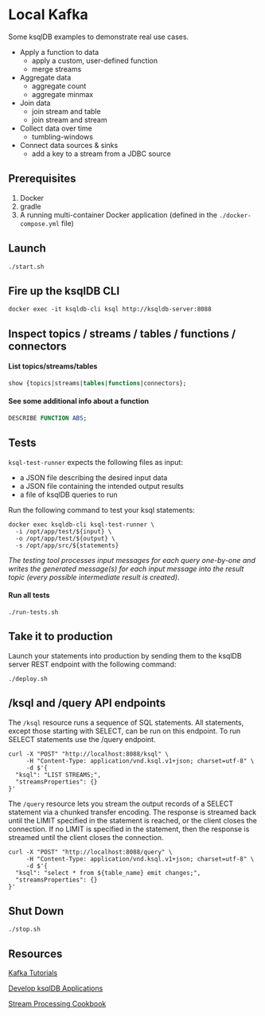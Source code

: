 # Local Kafka

Some ksqlDB examples to demonstrate real use cases.

- Apply a function to data
  - apply a custom, user-defined function
  - merge streams
- Aggregate data
  - aggregate count
  - aggregate minmax
- Join data
  - join stream and table
  - join stream and stream
- Collect data over time
  - tumbling-windows
- Connect data sources & sinks
  - add a key to a stream from a JDBC source

## Prerequisites

1. Docker
2. gradle
3. A running multi-container Docker application (defined in the `./docker-compose.yml` file)

## Launch

```shell
./start.sh
```

## Fire up the ksqlDB CLI

```shell
docker exec -it ksqldb-cli ksql http://ksqldb-server:8088
```

## Inspect topics / streams / tables / functions / connectors

#### List topics/streams/tables

```sql
show {topics|streams|tables|functions|connectors};
```

#### See some additional info about a function

```sql
DESCRIBE FUNCTION ABS;
```

## Tests

`ksql-test-runner` expects the following files as input:

- a JSON file describing the desired input data
- a JSON file containing the intended output results
- a file of ksqlDB queries to run

Run the following command to test your ksql statements:

```shell
docker exec ksqldb-cli ksql-test-runner \
  -i /opt/app/test/${input} \
  -o /opt/app/test/${output} \
  -s /opt/app/src/${statements}
```

*The testing tool processes input messages for each query one-by-one and writes the generated message(s) for each input message into the result topic (every possible intermediate result is created).*

#### Run all tests

```shell
./run-tests.sh
```

## Take it to production

Launch your statements into production by sending them to the ksqlDB server REST endpoint with the following command:

```shell
./deploy.sh
```

## /ksql and /query API endpoints

The `/ksql` resource runs a sequence of SQL statements. All statements, except those starting with SELECT, can be run on this endpoint. To run SELECT statements use the /query endpoint.

```shell
curl -X "POST" "http://localhost:8088/ksql" \
     -H "Content-Type: application/vnd.ksql.v1+json; charset=utf-8" \
     -d $'{
  "ksql": "LIST STREAMS;",
  "streamsProperties": {}
}'
```

The `/query` resource lets you stream the output records of a SELECT statement via a chunked transfer encoding. The response is streamed back until the LIMIT specified in the statement is reached, or the client closes the connection. If no LIMIT is specified in the statement, then the response is streamed until the client closes the connection.

```shell
curl -X "POST" "http://localhost:8088/query" \
     -H "Content-Type: application/vnd.ksql.v1+json; charset=utf-8" \
     -d $'{
  "ksql": "select * from ${table_name} emit changes;",
  "streamsProperties": {}
}'
```

## Shut Down

```shell
./stop.sh
```

## Resources

[Kafka Tutorials](https://kafka-tutorials.confluent.io)

[Develop ksqlDB Applications](https://docs.ksqldb.io/en/latest/developer-guide/)

[Stream Processing Cookbook](https://www.confluent.io/stream-processing-cookbook)
